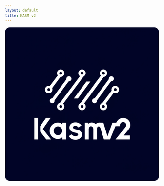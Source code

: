 ```yaml
---
layout: default
title: KASM v2
---
```


<img src="logo/kasmv2_original.png" alt="Logo" style="border-radius: 15px; width: 610px; height: auto;">

